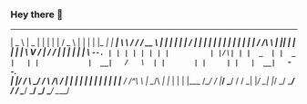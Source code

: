 ### Hey there 👋
<!--
**thisisbadBao/thisisbadBao** is a ✨ _special_ ✨ repository because its `README.md` (this file) appears on your GitHub profile.

Here are some ideas to get you started:

- 🔭 I’m currently working on ...
- 🌱 I’m currently learning ...
- 👯 I’m looking to collaborate on ...
- 🤔 I’m looking for help with ...
- 💬 Ask me about ...
- 📫 How to reach me: ...
- 😄 Pronouns: ...
- ⚡ Fun fact: ...
-->

<!-- - 🔰 I maybe a full-stack developer 🤦
- 👨‍🎓 I’m currently studying software engineer in SEU.
- 🌱 I’m currently using arch, vim, vscode...etc.
- 👯 I’m looking to collaborate on ui&icon design.
- 🖋️ My blog is 📎 [**HERE**](https://acupofair.github.io). 
- 🔭 My skills
  - [x] ![qt](https://img.shields.io/badge/verteran-qt-red)
  - [x] ![basic datastructure](https://img.shields.io/badge/verteran-basic--datastructure-red)
  - [x] ![linux shell](https://img.shields.io/badge/verteran-linux-red)
  - [x] ![spring-boot](https://img.shields.io/badge/worker-sping--boot-blue)
  - [x] ![mybatis](https://img.shields.io/badge/worker-mybatis-blue)
  - [x] ![android](https://img.shields.io/badge/worker-android-blue) 
  - [x] ![vue](https://img.shields.io/badge/worker-vue-blue)
  - [x] ![basic algorithm](https://img.shields.io/badge/worker-basic--algorithm-blue) 
  - [x] ![ML DL NN](https://img.shields.io/badge/newcomer-ML--DL--NN-green)
  - [ ] ![electron](https://img.shields.io/badge/learner-electron-yellow) -->
______   _____            _    _    ___    _   _   _____            _____  __   __  _____   _____   _____   _____   _____
|  _  \ |  _  |          | |  | |  / _ \  | | | | |_   _|          |  ___| \ \ / / /  __ \ |_   _| |_   _| |  ___| /  ___|
| | | | | | | |          | |  | | / /_\ \ | |_| |   | |            | |__    \ V /  | /  \/   | |     | |   | |__   \ `--.
| | | | | | | |          | |/\| | |  _  | |  _  |   | |            |  __|   /   \  | |       | |     | |   |  __|   `--. \
| |/ /  \ \_/ /          \  /\  / | | | | | | | |   | |            | |___  / /^\ \ | \__/\  _| |_    | |   | |___  /\__/ /
|___/    \___/            \/  \/  \_| |_/ \_| |_/   \_/            \____/  \/   \/  \____/  \___/    \_/   \____/  \____/

